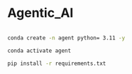 # Agentic_AI

``` bash

conda create -n agent python= 3.11 -y

conda activate agent

pip install -r requirements.txt

```